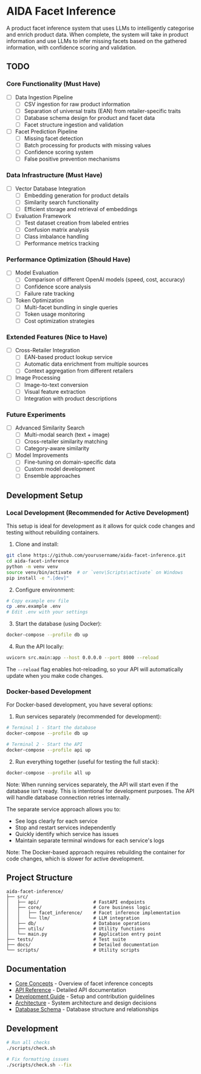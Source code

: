 # AIDA Facet Inference

A product facet inference system that uses LLMs to intelligently categorise and enrich product data. When complete, the system will take in product information and use LLMs to infer missing facets based on the gathered information, with confidence scoring and validation.

## TODO

### Core Functionality (Must Have)
- [ ] Data Ingestion Pipeline
  - [ ] CSV ingestion for raw product information
  - [ ] Separation of universal traits (EAN) from retailer-specific traits
  - [ ] Database schema design for product and facet data
  - [ ] Facet structure ingestion and validation
- [ ] Facet Prediction Pipeline
  - [ ] Missing facet detection
  - [ ] Batch processing for products with missing values
  - [ ] Confidence scoring system
  - [ ] False positive prevention mechanisms

### Data Infrastructure (Must Have)
- [ ] Vector Database Integration
  - [ ] Embedding generation for product details
  - [ ] Similarity search functionality
  - [ ] Efficient storage and retrieval of embeddings
- [ ] Evaluation Framework
  - [ ] Test dataset creation from labeled entries
  - [ ] Confusion matrix analysis
  - [ ] Class imbalance handling
  - [ ] Performance metrics tracking

### Performance Optimization (Should Have)
- [ ] Model Evaluation
  - [ ] Comparison of different OpenAI models (speed, cost, accuracy)
  - [ ] Confidence score analysis
  - [ ] Failure rate tracking
- [ ] Token Optimization
  - [ ] Multi-facet bundling in single queries
  - [ ] Token usage monitoring
  - [ ] Cost optimization strategies

### Extended Features (Nice to Have)
- [ ] Cross-Retailer Integration
  - [ ] EAN-based product lookup service
  - [ ] Automatic data enrichment from multiple sources
  - [ ] Context aggregation from different retailers
- [ ] Image Processing
  - [ ] Image-to-text conversion
  - [ ] Visual feature extraction
  - [ ] Integration with product descriptions

### Future Experiments
- [ ] Advanced Similarity Search
  - [ ] Multi-modal search (text + image)
  - [ ] Cross-retailer similarity matching
  - [ ] Category-aware similarity
- [ ] Model Improvements
  - [ ] Fine-tuning on domain-specific data
  - [ ] Custom model development
  - [ ] Ensemble approaches

## Development Setup

### Local Development (Recommended for Active Development)

This setup is ideal for development as it allows for quick code changes and testing without rebuilding containers.

1. Clone and install:
```bash
git clone https://github.com/yourusername/aida-facet-inference.git
cd aida-facet-inference
python -m venv venv
source venv/bin/activate  # or `venv\Scripts\activate` on Windows
pip install -e ".[dev]"
```

2. Configure environment:
```bash
# Copy example env file
cp .env.example .env
# Edit .env with your settings
```

3. Start the database (using Docker):
```bash
docker-compose --profile db up
```

4. Run the API locally:
```bash
uvicorn src.main:app --host 0.0.0.0 --port 8000 --reload
```

The `--reload` flag enables hot-reloading, so your API will automatically update when you make code changes.

### Docker-based Development

For Docker-based development, you have several options:

1. Run services separately (recommended for development):
```bash
# Terminal 1 - Start the database
docker-compose --profile db up

# Terminal 2 - Start the API
docker-compose --profile api up
```

2. Run everything together (useful for testing the full stack):
```bash
docker-compose --profile all up
```

Note: When running services separately, the API will start even if the database isn't ready. This is intentional for development purposes. The API will handle database connection retries internally.

The separate service approach allows you to:
- See logs clearly for each service
- Stop and restart services independently
- Quickly identify which service has issues
- Maintain separate terminal windows for each service's logs

Note: The Docker-based approach requires rebuilding the container for code changes, which is slower for active development.

## Project Structure

```
aida-facet-inference/
├── src/
│   ├── api/                    # FastAPI endpoints
│   ├── core/                   # Core business logic
│   │   ├── facet_inference/    # Facet inference implementation
│   │   └── llm/                # LLM integration
│   ├── db/                     # Database operations
│   ├── utils/                  # Utility functions
│   └── main.py                 # Application entry point
├── tests/                      # Test suite
├── docs/                       # Detailed documentation
└── scripts/                    # Utility scripts
```

## Documentation

- [Core Concepts](docs/core_concepts.md) - Overview of facet inference concepts
- [API Reference](docs/api_reference.md) - Detailed API documentation
- [Development Guide](docs/development.md) - Setup and contribution guidelines
- [Architecture](docs/architecture.md) - System architecture and design decisions
- [Database Schema](docs/database.md) - Database structure and relationships

## Development

```bash
# Run all checks
./scripts/check.sh

# Fix formatting issues
./scripts/check.sh --fix
```